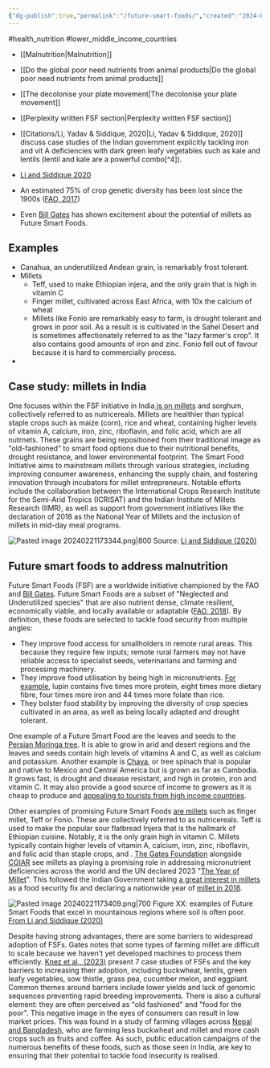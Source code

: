 ```yaml
---
{"dg-publish":true,"permalink":"/future-smart-foods/","created":"2024-04-26T17:38:24.000+01:00","updated":"2025-09-28T23:53:31.076+01:00"}
---
```


#health_nutrition  #lower_middle_income_countries 

- [[Malnutrition\|Malnutrition]]
- [[Do the global poor need nutrients from animal products\|Do the global poor need nutrients from animal products]]
- [[The decolonise your plate movement\|The decolonise your plate movement]]
- [[Perplexity written FSF section\|Perplexity written FSF section]]

- [[Citations/Li, Yadav & Siddique, 2020\|Li, Yadav & Siddique, 2020]] discuss case studies of the Indian government explicitly tackling iron and vit A deficiencies with dark green leafy vegetables such as kale and lentils (lentil and kale are a powerful combo[^4]).
- [Li and Siddique 2020](https://pubmed.ncbi.nlm.nih.gov/33347726/)
- An estimated 75% of crop genetic diversity has been lost since the 1900s ([FAO, 2017](https://www.fao.org/3/I7787e/I7787e.pdf)) 
- Even [Bill Gates](https://www.gatesnotes.com/Fonio) has shown excitement about the potential of millets as Future Smart Foods. 

## Examples
- Canahua, an underutilized Andean grain, is remarkably frost tolerant.
- Millets 
	- Teff, used to make Ethiopian injera, and the only grain that is high in vitamin C
	- Finger millet, cultivated across East Africa, with 10x the calcium of wheat
	- Millets like Fonio are remarkably easy to farm, is drought tolerant and grows in poor soil. As a result is is cultivated in the Sahel Desert and is sometimes affectionately referred to as the "lazy farmer's crop". It also contains good amounts of iron and zinc. Fonio fell out of favour because it is hard to commercially process.
- 


## Case study: millets in India
One focuses within the FSF initiative in India[ is on millets](https://www.smartfood.org/activities/india/) and sorghum, collectively referred to as nutricereals. Millets are healthier than typical staple crops such as maize (corn), rice and wheat, containing higher levels of vitamin A, calcium, iron, zinc, riboflavin, and folic acid, which are all nutrnets. These grains are being repositioned from their traditional image as "old-fashioned" to smart food options due to their nutritional benefits, drought resistance, and lower environmental footprint. The Smart Food Initiative aims to mainstream millets through various strategies, including improving consumer awareness, enhancing the supply chain, and fostering innovation through incubators for millet entrepreneurs. Notable efforts include the collaboration between the International Crops Research Institute for the Semi-Arid Tropics (ICRISAT) and the Indian Institute of Millets Research (IIMR), as well as support from government initiatives like the declaration of 2018 as the National Year of Millets and the inclusion of millets in mid-day meal programs.
 
![Pasted image 20240221173344.png|800](/img/user/Citations/Pasted%20image%2020240221173344.png)
Source: [Li and Siddique (2020)](https://onlinelibrary.wiley.com/doi/pdfdirect/10.1111/mcn.13008) 

## Future smart foods to address malnutrition
Future Smart Foods (FSF) are a worldwide initiative championed by the FAO and [Bill Gates](https://www.gatesnotes.com/Fonio). Future Smart Foods are a subset of "Neglected and Underutilized species" that are also nutrient dense, climate resilient, economically viable, and locally available or adaptable ([FAO, 2018](https://onlinelibrary.wiley.com/doi/full/10.1111/mcn.13008)). By definition, these foods are selected to tackle food security from multiple angles: 

- They improve food access for smallholders in remote rural areas. This because they require few inputs; remote rural farmers may not have reliable access to specialist seeds, veterinarians and farming and processing machinery.
- They improve food utilisation by being high in micronutrients. [For example](https://onlinelibrary.wiley.com/doi/pdfdirect/10.1111/mcn.13008), lupin contains five times more protein, eight times more dietary fibre, four times more iron and 44 times more folate than rice.
- They bolster food stability by improving the diversity of crop species cultivated in an area, as well as being locally adapted and drought tolerant.

One example of a Future Smart Food are the leaves and seeds to the[ Persian Moringa tree](https://www.ncbi.nlm.nih.gov/pmc/articles/PMC4471650/). It is able to grow in arid and desert regions and the leaves and seeds contain high levels of vitamins A and C, as well as calcium and potassium. Another example is [Chaya](https://pdf.usaid.gov/pdf_docs/PA00K93C.pdf), or tree spinach that is popular and native to Mexico and Central America but is grown as far as Cambodia. It grows fast, is drought and disease resistant, and high in protein, iron and vitamin C. It may also provide a good source of income to growers as it is cheap to produce and [appealing to tourists from high income countries](https://www.mdpi.com/2571-9408/4/3/83).

Other examples of promising Future Smart Foods [are millets](https://www.smartfood.org/activities/india/) such as finger millet, Teff or Fonio. These are collectively referred to as nutricereals. Teff is used to make the popular sour flatbread Injera that is the hallmark of Ethiopian cuisine. Notably, it is the only grain high in vitamin C. Millets typically contain higher levels of vitamin A, calcium, iron, zinc, riboflavin, and folic acid than staple crops, and . [The Gates Foundation](https://www.gatesnotes.com/Fonio) alongside [CGIAR](https://www.gatesnotes.com/How-CGIAR-is-feeding-our-future) see millets as playing a promising role in addressing micronutrient deficiencies across the world and the UN declared 2023 "[The Year of Millet](https://www.smartfood.org/international-year-of-millets-2023/)". This followed the Indian Government taking [a great interest in millets](https://economictimes.indiatimes.com/news/how-to/why-india-is-making-such-a-big-deal-out-of-millets/articleshow/99501591.cms) as a food security fix and declaring a nationwide year of [millet in 2018](https://timesofindia.indiatimes.com/life-style/food-news/why-is-pm-modi-promoting-millets-so-aggressively/photostory/97649903.cms?picid=97650318).

![Pasted image 20240221173409.png|700](/img/user/Citations/Pasted%20image%2020240221173409.png)
Figure XX: examples of Future Smart Foods that excel in mountainous regions where soil is often poor. [From Li and Siddique (2020)](https://onlinelibrary.wiley.com/doi/pdfdirect/10.1111/mcn.13008)

Despite having strong advantages, there are some barriers to widespread adoption of FSFs. Gates notes that some types of farming millet are difficult to scale because we haven't yet developed machines to process them efficiently. [Knez et al., (2023)](https://www.mdpi.com/2071-1050/15/4/3076) present 7 case studies of FSFs and the key barriers to increasing their adoption, including buckwheat, lentils, green leafy vegetables, sow thistle, grass pea, cucumber melon, and eggplant. Common themes around barriers include lower yields and lack of genomic sequences preventing rapid breeding improvements. There is also a cultural element: they are often perceived as "old fashioned" and "food for the poor". This negative image in the eyes of consumers can result in low market prices. This was found in a study of farming villages across [Nepal and Bangladesh](https://www.mdpi.com/2071-1050/11/19/5236), who are farming less buckwheat and millet and more cash crops such as fruits and coffee. As such, public education campaigns of the numerous benefits of these foods, such as those seen in India, are key to ensuring that their potential to tackle food insecurity is realised. 